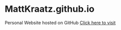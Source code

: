 # MattKraatz.github.io
Personal Website hosted on GitHub
[Click here to visit](https://mattkraatz.github.io/)
